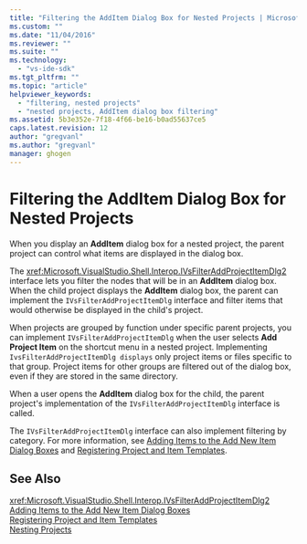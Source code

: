 ```yaml
---
title: "Filtering the AddItem Dialog Box for Nested Projects | Microsoft Docs"
ms.custom: ""
ms.date: "11/04/2016"
ms.reviewer: ""
ms.suite: ""
ms.technology: 
  - "vs-ide-sdk"
ms.tgt_pltfrm: ""
ms.topic: "article"
helpviewer_keywords: 
  - "filtering, nested projects"
  - "nested projects, AddItem dialog box filtering"
ms.assetid: 5b3e352e-7f18-4f66-be16-b0ad55637ce5
caps.latest.revision: 12
author: "gregvanl"
ms.author: "gregvanl"
manager: ghogen
---
```

# Filtering the AddItem Dialog Box for Nested Projects
When you display an **AddItem** dialog box for a nested project, the parent project can control what items are displayed in the dialog box.  
  
 The <xref:Microsoft.VisualStudio.Shell.Interop.IVsFilterAddProjectItemDlg2> interface lets you filter the nodes that will be in an **AddItem** dialog box. When the child project displays the **AddItem** dialog box, the parent can implement the `IVsFilterAddProjectItemDlg` interface and filter items that would otherwise be displayed in the child's project.  
  
 When projects are grouped by function under specific parent projects, you can implement `IVsFilterAddProjectItemDlg` when the user selects **Add Project Item** on the shortcut menu in a nested project. Implementing `IvsFilterAddProjectItemDlg displays` only project items or files specific to that group. Project items for other groups are filtered out of the dialog box, even if they are stored in the same directory.  
  
 When a user opens the **AddItem** dialog box for the child, the parent project's implementation of the `IVsFilterAddProjectItemDlg` interface is called.  
  
 The `IVsFilterAddProjectItemDlg` interface can also implement filtering by category. For more information, see [Adding Items to the Add New Item Dialog Boxes](../../extensibility/internals/adding-items-to-the-add-new-item-dialog-boxes.md) and [Registering Project and Item Templates](../../extensibility/internals/registering-project-and-item-templates.md).  
  
## See Also  
 <xref:Microsoft.VisualStudio.Shell.Interop.IVsFilterAddProjectItemDlg2>   
 [Adding Items to the Add New Item Dialog Boxes](../../extensibility/internals/adding-items-to-the-add-new-item-dialog-boxes.md)   
 [Registering Project and Item Templates](../../extensibility/internals/registering-project-and-item-templates.md)   
 [Nesting Projects](../../extensibility/internals/nesting-projects.md)